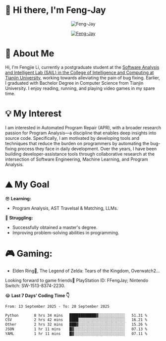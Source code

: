 # 🌟 Hi there, I'm Feng-Jay 

<p align="center"> <img src="https://komarev.com/ghpvc/?username=Feng-Jay&label=Profile%20views&color=0e75b6&style=flat" alt="Feng-Jay" /> </p>


<p align="center"> <a href="https://github.com/ryo-ma/github-profile-trophy"><img src="https://trophygh.kolioaris.xyz/?username=Feng-Jay&row=1&column=8&margin-w=15&margin-h=15" alt="Feng-Jay" /></a> </p>

# 👋 About Me

Hi, I'm Fengjie Li, currently a postgraduate student at the [Software Analysis and Intelligent Lab (SAIL) in the College of Intelligence and Computing at Tianjin University](https://tjusail.github.io/), working towards alleviating the pain of bug fixing. Earlier, I graduated with Bachelor Degree in Computer Science from Tianjin University. I enjoy reading, running, and playing video games in my spare time.

# 💡 My Interest

I am interested in Automated Program Repair (APR), with a broader research passion for Program Analysis—a discipline that enables deep insights into source code. Specifically, I am motivated by developing tools and techniques that reduce the burden on programmers by automating the bug-fixing process they face in daily development. Over the years, I have been building developer-assistance tools through collaborative research at the intersection of Software Engineering, Machine Learning, and Program Analysis.

# ⛰️ My Goal

😎 **Learning:**

* Program Analysis, AST Travelsal & Matching, LLMs.

💪 **Struggling:**

* Successfully obtained a master's degree.
* Improving problem-solving abilities in programming.

# 🎮 **Gaming:**

* Elden Ring💍, The Legend of Zelda: Tears of the Kingdom, Overwatch2...

Looking forward to game friends🤗 PlayStation ID: FFengJay; Nintendo Switch: SW-1513-8374-2230.

😂 **Last 7 Days' Coding Time 👇**
<!--START_SECTION:waka-->

```txt
From: 13 September 2025 - To: 20 September 2025

Python       8 hrs 34 mins   ████████████▓░░░░░░░░░░░░   51.31 %
CSV          2 hrs 42 mins   ████░░░░░░░░░░░░░░░░░░░░░   16.21 %
Other        2 hrs 32 mins   ███▓░░░░░░░░░░░░░░░░░░░░░   15.26 %
JSON         1 hr 11 mins    █▓░░░░░░░░░░░░░░░░░░░░░░░   07.13 %
YAML         1 hr 11 mins    █▓░░░░░░░░░░░░░░░░░░░░░░░   07.11 %
```

<!--END_SECTION:waka-->
